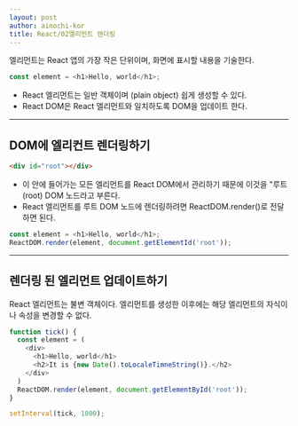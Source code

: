 ```yaml
---
layout: post
author: ainochi-kor
title: React/02엘리먼트 렌더링
---
```


엘리먼트는 React 앱의 가장 작은 단위이며, 화면에 표시할 내용을 기술한다.

``` js
const element = <h1>Hello, world</h1>;
```

- React 엘리먼트는 일반 객체이며 (plain object) 쉽게 생성할 수 있다.
- React DOM은 React 엘리먼트와 일치하도록 DOM을 업데이트 한다.

---

## **DOM에 엘리컨트 렌더링하기**

``` html
<div id="root"></div>
```

- 이 안에 들어가는 모든 엘리먼트를 React DOM에서 관리하기 때문에 이것을 "루트(root) DOM 노드라고 부른다.  
- React 엘리먼트를 루트 DOM 노드에 렌더링하려면 ReactDOM.render()로 전달하면 된다.

``` js
const element = <h1>Hello, world</h1>;
ReactDOM.render(element, document.getElementId('root'));
```

---

## **렌더링 된 엘리먼트 업데이트하기**

React 엘리먼트는 불변 객체이다. 엘리먼트를 생성한 이후에는 해당 엘리먼트의 자식이나 속성을 변경할 수 없다. 

``` js
function tick() {
  const element = (
    <div>
      <h1>Hello, world</h1>
      <h2>It is {new Date().toLocaleTimneString()}.</h2>
    </div>
  )
  ReactDOM.render(element, document.getElementById('root'));
}

setInterval(tick, 1000);
```